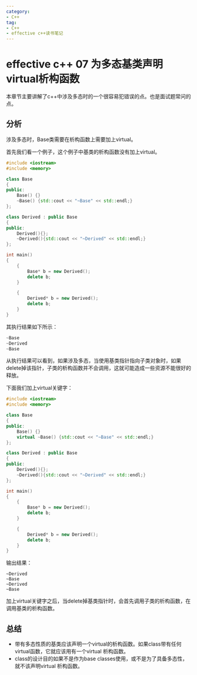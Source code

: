 ```yaml
---
category: 
- C++
tag:
- C++
- effective c++读书笔记
---
```


# effective c++ 07 为多态基类声明virtual析构函数

本章节主要讲解了c++中涉及多态时的一个很容易犯错误的点。也是面试题常问的点。

## 分析

涉及多态时，Base类需要在析构函数上需要加上virtual。

首先我们看一个例子，这个例子中基类的析构函数没有加上virtual。

```cpp
#include <iostream>
#include <memory>

class Base
{
public:
	Base() {}
	~Base() {std::cout << "~Base" << std::endl;}
};

class Derived : public Base
{
public:
	Derived(){};
	~Derived(){std::cout << "~Derived" << std::endl;}
};

int main()
{
	{
		Base* b = new Derived();
		delete b;
	}

	{
		Derived* b = new Derived();
		delete b;		
	}
}
```

其执行结果如下所示：

```cpp
~Base
~Derived
~Base
```

从执行结果可以看到，如果涉及多态，当使用基类指针指向子类对象时，如果delete掉该指针，子类的析构函数并不会调用，这就可能造成一些资源不能很好的释放。


下面我们加上virtual关键字：

```cpp
#include <iostream>
#include <memory>

class Base
{
public:
	Base() {}
	virtual ~Base() {std::cout << "~Base" << std::endl;}
};

class Derived : public Base
{
public:
	Derived(){};
	~Derived(){std::cout << "~Derived" << std::endl;}
};

int main()
{
	{
		Base* b = new Derived();
		delete b;
	}

	{
		Derived* b = new Derived();
		delete b;		
	}
}
```

输出结果：

```
~Derived
~Base
~Derived
~Base
```

加上virtual关键字之后，当delete掉基类指针时，会首先调用子类的析构函数，在调用基类的析构函数。

## 总结
- 带有多态性质的基类应该声明一个virtual的析构函数。如果class带有任何virtual函数，它就应该用有一个virtual 析构函数。
- class的设计目的如果不是作为base classes使用，或不是为了具备多态性，就不该声明virtual 析构函数。
  